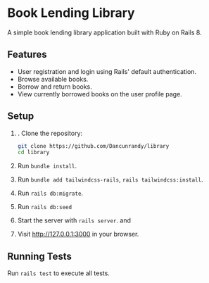 # Book Lending Library

A simple book lending library application built with Ruby on Rails 8.

## Features
- User registration and login using Rails' default authentication.
- Browse available books.
- Borrow and return books.
- View currently borrowed books on the user profile page.

## Setup
1. . Clone the repository:
   ```bash
   git clone https://github.com/Dancunrandy/library
   cd library
2. Run `bundle install`.
3. Run `bundle add tailwindcss-rails`,
       `rails tailwindcss:install`.

4. Run `rails db:migrate`.
5. Run `rails db:seed`
6. Start the server with `rails server`. and 
7. Visit  http://127.0.0.1:3000 in your browser.


## Running Tests
Run `rails test` to execute all tests.
